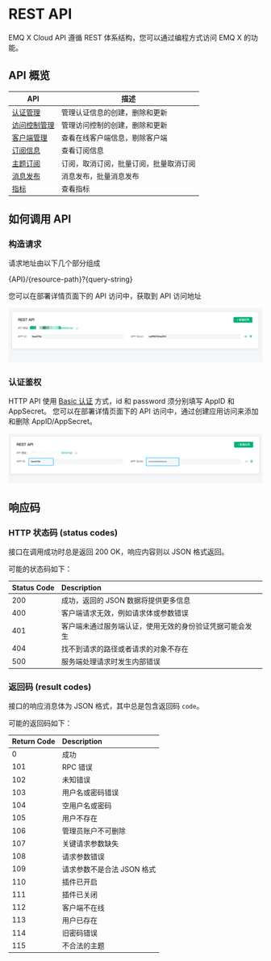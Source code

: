 # REST API

EMQ X Cloud  API 遵循 REST 体系结构，您可以通过编程方式访问 EMQ X 的功能。

## API 概览

|  API                          |  描述  |
|  ---                          |  ---  |
|  [认证管理](auth.md)         |  管理认证信息的创建，删除和更新 |
|  [访问控制管理](acl.md)       |  管理访问控制的创建，删除和更新 |
|  [客户端管理](clients.md)     |  查看在线客户端信息，剔除客户端 |
|  [订阅信息](subscriptions.md) |  查看订阅信息  |
|  [主题订阅](subscribe.md)     |  订阅，取消订阅，批量订阅，批量取消订阅 |
|  [消息发布](publish.md)       |  消息发布，批量消息发布 |
|  [指标](metrics.md)          |  查看指标  |



## 如何调用 API

### 构造请求

请求地址由以下几个部分组成

{API}/{resource-path}?{query-string}

您可以在部署详情页面下的 API 访问中，获取到 API 访问地址

![api—access](./_assets/api_access.png)


### 认证鉴权

HTTP API 使用 [Basic 认证](https://en.wikipedia.org/wiki/Basic_access_authentication) 方式，id 和 password 须分别填写 AppID 和 AppSecret。 您可以在部署详情页面下的 API 访问中，通过创建应用访问来添加和删除 AppID/AppSecret。

![api-app](./_assets/api_secret.png)



## 响应码

### HTTP 状态码 (status codes)

接口在调用成功时总是返回 200 OK，响应内容则以 JSON 格式返回。

可能的状态码如下：

| Status Code | Description                                              |
| :---------- | :------------------------------------------------------- |
| 200         | 成功，返回的 JSON 数据将提供更多信息                     |
| 400         | 客户端请求无效，例如请求体或参数错误                     |
| 401         | 客户端未通过服务端认证，使用无效的身份验证凭据可能会发生 |
| 404         | 找不到请求的路径或者请求的对象不存在                     |
| 500         | 服务端处理请求时发生内部错误                             |



### 返回码 (result codes)

接口的响应消息体为 JSON 格式，其中总是包含返回码 `code`。

可能的返回码如下：

| Return Code | Description                |
| :---------- | :------------------------- |
| 0           | 成功                       |
| 101         | RPC 错误                   |
| 102         | 未知错误                   |
| 103         | 用户名或密码错误           |
| 104         | 空用户名或密码             |
| 105         | 用户不存在                 |
| 106         | 管理员账户不可删除         |
| 107         | 关键请求参数缺失           |
| 108         | 请求参数错误               |
| 109         | 请求参数不是合法 JSON 格式 |
| 110         | 插件已开启                 |
| 111         | 插件已关闭                 |
| 112         | 客户端不在线               |
| 113         | 用户已存在                 |
| 114         | 旧密码错误                 |
| 115         | 不合法的主题               |